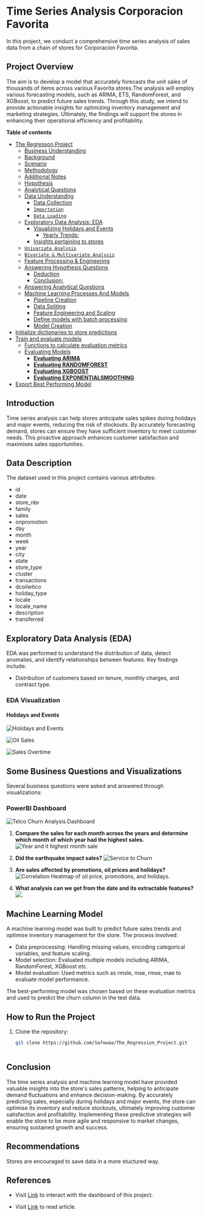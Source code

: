   # Time Series Analysis Corporacion Favorita
In this project, we conduct a comprehensive time series analysis of sales data from a chain of stores for Corporacion Favorita. 



## Project Overview

The aim is to develop a model that accurately forecasts the unit sales of thousands of items across various Favorita stores.The analysis will employ various forecasting models, such as ARIMA, ETS, RandomForest, and XGBoost, to predict future sales trends. Through this study, we intend to provide actionable insights for optimizing inventory management and marketing strategies. Ultimately, the findings will support the stores in enhancing their operational efficiency and profitability.


**Table of contents**<a id='toc0_'></a>    
- [The Regresson Project](#toc1_)    
  - [Business Understanding](#toc1_1_)    
  - [Background](#toc1_2_)      
  - [Scenario](#toc1_3_)          
  - [Methodology](#toc1_5_)    
  - [Additional Notes](#toc1_6_)     
  - [Hypothesis](#toc1_7_) 
  - [Analytical Questions](#toc1_8_)    
  - [Data Understandng](#toc1_9_)    
    - [Data Collection](#toc1_9_1_)  
    - [`Importation`](#toc1_9_2_)    
    - [` Data Loading `](#toc1_9_3_)    
  - [Exploratory Data Analysis: EDA](#toc1_10_)    
    - [Visualizing Holidays and Events](#toc1_10_1_)    
      - [Yearly Trends:](#toc1_10_1_1_)    
    - [Insights pertaining to stores](#toc1_10_2_)   
  - [`Univariate Analysis`](#toc1_11_)    
  - [`Bivariate & Multivariate Analysis`](#toc1_12_)    
  - [Feature Processing & Engineering](#toc1_13_)    
  - [Answering Hypothesis Questions](#toc1_14_)    
    - [Deduction](#toc1_14_1_)    
    - [Conclusion:](#toc1_14_2_)    
  - [Answering Analytical Questions](#toc1_15_)   
  - [Machine Learning Processes And Models](#toc1_16_)    
      - [Pipeline Creation](#toc1_16_1_1_)    
      - [Data Spliting](#toc1_16_1_2_)    
    - [Feature Engineering and Scaling](#toc1_16_2_)    
    - [Define models with batch processing](#toc1_16_3_)    
    - [Model Creation](#toc1_16_4_)    
- [Initialize dictionaries to store predictions](#toc2_)    
- [Train and evaluate models](#toc3_)    
    - [Functions to calculate evaluation metrics](#toc3_1_1_)    
    - [Evaluating Models](#toc3_1_2_)    
      - [**Evaluating ARIMA**](#toc3_1_2_1_)    
      - [**Evaluating RANDOMFOREST**](#toc3_1_2_2_)    
      - [**Evaluating XGBOOST**](#toc3_1_2_3_)    
      - [**Evaluating EXPONENTIALSMOOTHING**](#toc3_1_2_4_)    
- [Export Best Performing Model](#toc4_)    

<!-- vscode-jupyter-toc-config
	numbering=false
	anchor=true
	flat=false
	minLevel=1
	maxLevel=6
	/vscode-jupyter-toc-config -->
<!-- THIS CELL WILL BE REPLACED ON TOC UPDATE. DO NOT WRITE YOUR TEXT IN THIS CELL -->
## Introduction

Time series analysis can help stores anticipate sales spikes during holidays and major events, reducing the risk of stockouts. By accurately forecasting demand, stores can ensure they have sufficient inventory to meet customer needs. This proactive approach enhances customer satisfaction and maximises sales opportunities.

## Data Description

The dataset used in this project contains various attributes:

- id
- date
- store_nbr
- family
- sales
- onpromotion
- day
- month
- week
- year
- city
- state
- store_type
- cluster	
- transactions	
- dcoilwtico	
- holiday_type	
- locale	
- locale_name	
- description	
- transferred

## Exploratory Data Analysis (EDA)

EDA was performed to understand the distribution of data, detect anomalies, and identify relationships between features. Key findings include:

- Distribution of customers based on tenure, monthly charges, and contract type.
### EDA Visualization
#### Holidays and Events
![Holidays and Events](https://github.com/Safowaa/The_Regression_Project/blob/master/Visuals/H%26E.png)

![Oil Sales](https://github.com/Safowaa/The_Regression_Project/blob/master/Visuals/OIL.png)

![Sales Overtime](https://github.com/Safowaa/The_Regression_Project/blob/master/Visuals/SALES.png)


## Some Business Questions and Visualizations

Several business questions were asked and answered through visualizations:

### PowerBI Dashboard 
![Telco Churn Analysis Dashboard](https://github.com/Safowaa/The_Regression_Project/blob/master/Visuals/PowerBI.png)

1. **Compare the sales for each month across the years and determine which month of which year had the highest sales.**
   ![Year and it highest month sale](https://github.com/Safowaa/The_Regression_Project/blob/master/Visuals/m%26s.png)
   
2. **Did the earthquake impact sales?**
   ![Service to Churn](https://github.com/Safowaa/The_Regression_Project/blob/master/Visuals/sale%26earthquake.png)
   
3. **Are sales affected by promotions, oil prices and holidays?**
   ![Correlation Heatmap of oil price, promotions, and holidays](https://github.com/Safowaa/The_Regression_Project/blob/master/Visuals/promo%26oil.png).

4. **What analysis can we get from the date and its extractable features?**
   ![.](https://github.com/Safowaa/The_Regression_Project/blob/master/Visuals/cluster1.png)
## Machine Learning Model

A machine learning model was built to predict future sales trends and optimise inventory management for the store. The process involved:

- Data preprocessing: Handling missing values, encoding categorical variables, and feature scaling.
- Model selection: Evaluated multiple models including ARIMA, RandomForest, XGBoost etc.
- Model evaluation: Used metrics such as rmsle, mse, rmse, mae to evaluate model performance.

The best-performing model was chosen based on these evaluation metrics and used to predict the churn column in the test data.

## How to Run the Project

1. Clone the repository:
   ```bash
   git clone https://github.com/Safowaa/The_Regression_Project.git



## Conclusion

The time series analysis and machine learning model have provided valuable insights into the store's sales patterns, helping to anticipate demand fluctuations and enhance decision-making. By accurately predicting sales, especially during holidays and major events, the store can optimise its inventory and reduce stockouts, ultimately improving customer satisfaction and profitability. Implementing these predictive strategies will enable the store to be more agile and responsive to market changes, ensuring sustained growth and success.

## Recommendations

Stores are encouraged to save data in a more stuctured way.

## References

- Visit [Link](https://app.powerbi.com/groups/me/reports/08def0ef-9c0f-49f7-a050-7415d32320c2/ReportSection?experience=power-bi) to interact with the dashboard of this project.

- Visit [Link](https://medium.com/@safowaabenedicta/the-regression-project-008d6d90981b) to read article.
